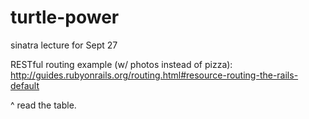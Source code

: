 # turtle-power
sinatra lecture for Sept 27

RESTful routing example (w/ photos instead of pizza): http://guides.rubyonrails.org/routing.html#resource-routing-the-rails-default

^ read the table.
